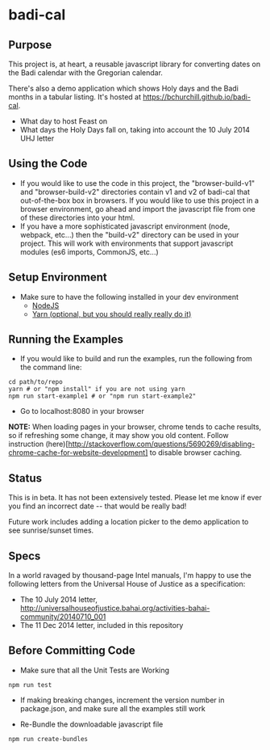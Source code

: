 # badi-cal

## Purpose

This project is, at heart, a reusable javascript library for
converting dates on the Badi calendar with the Gregorian calendar.

There's also a demo application which shows Holy days and the Badi months in a tabular listing.  It's hosted at https://bchurchill.github.io/badi-cal.
 * What day to host Feast on
 * What days the Holy Days fall on, taking into account the 10 July 2014 UHJ letter

## Using the Code

* If you would like to use the code in this project, the "browser-build-v1" and
  "browser-build-v2" directories contain v1 and v2 of badi-cal that out-of-the-box
  box in browsers. If you would like to use this project in a browser environment,
  go ahead and import the javascript file from one of these directories into your
  html.
* If you have a more sophisticated javascript environment (node, webpack, etc...)
  then the "build-v2" directory can be used in your project. This will work with
  environments that support javascript modules (es6 imports, CommonJS, etc...)

## Setup Environment

* Make sure to have the following installed in your dev environment
  * [NodeJS](https://nodejs.org/en/download/)
  * [Yarn (optional, but you should really really do it)](https://yarnpkg.com/)

## Running the Examples

* If you would like to build and run the examples, run the following from the
  command line:

```
cd path/to/repo
yarn # or "npm install" if you are not using yarn
npm run start-example1 # or "npm run start-example2"
```

* Go to localhost:8080 in your browser

**NOTE:** When loading pages in your browser, chrome tends to cache results, so
if refreshing some change, it may show you old content. Follow instruction
(here)[http://stackoverflow.com/questions/5690269/disabling-chrome-cache-for-website-development]
to disable browser caching.

## Status

This is in beta.  It has not been extensively tested.  Please let me know if ever you find an incorrect date -- that would be really bad!

Future work includes adding a location picker to the demo application to see sunrise/sunset times.

## Specs

In a world ravaged by thousand-page Intel manuals, I'm happy to use the following letters from the Universal House of Justice as a specification:

 * The 10 July 2014 letter, http://universalhouseofjustice.bahai.org/activities-bahai-community/20140710_001
 * The 11 Dec 2014 letter, included in this repository

## Before Committing Code

* Make sure that all the Unit Tests are Working

`npm run test`

* If making breaking changes, increment the version number in package.json, and
make sure all the examples still work

* Re-Bundle the downloadable javascript file

`npm run create-bundles`
